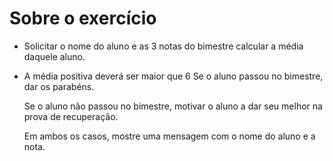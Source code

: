 # Sobre o exercício

- Solicitar o nome do aluno e as 3 notas do bimestre calcular a média daquele aluno.

- A média positiva deverá ser maior que 6
  Se o aluno passou no bimestre, dar os parabéns.

  Se o aluno não passou no bimestre, motivar o aluno a dar seu melhor na prova
  de recuperação.

  Em ambos os casos, mostre uma mensagem com o nome do aluno e a nota.